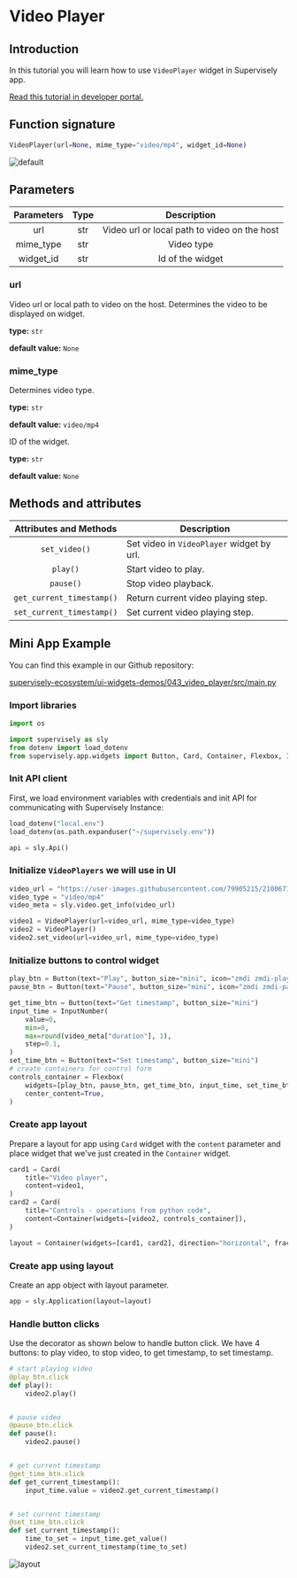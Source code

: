 # Video Player

## Introduction

In this tutorial you will learn how to use `VideoPlayer` widget in Supervisely app.

[Read this tutorial in developer portal.](https://developer.supervise.ly/app-development/apps-with-gui/VideoPlayer)

## Function signature

```python
VideoPlayer(url=None, mime_type="video/mp4", widget_id=None)
```

![default](https://user-images.githubusercontent.com/120389559/218763470-5c25c9ca-39c5-462d-ab90-618f1f5bb765.gif)

## Parameters

| Parameters | Type |                 Description                  |
| :--------: | :--: | :------------------------------------------: |
|    url     | str  | Video url or local path to video on the host |
| mime_type  | str  |                  Video type                  |
| widget_id  | str  |               Id of the widget               |

### url

Video url or local path to video on the host. Determines the video to be displayed on widget.

**type:** `str`

**default value:** `None`

### mime_type

Determines video type.

**type:** `str`

**default value:** `video/mp4`

ID of the widget.

**type:** `str`

**default value:** `None`

## Methods and attributes

|  Attributes and Methods   | Description                               |
| :-----------------------: | ----------------------------------------- |
|       `set_video()`       | Set video in `VideoPlayer` widget by url. |
|         `play()`          | Start video to play.                      |
|         `pause()`         | Stop video playback.                      |
| `get_current_timestamp()` | Return current video playing step.        |
| `set_current_timestamp()` | Set current video playing step.           |

## Mini App Example

You can find this example in our Github repository:

[supervisely-ecosystem/ui-widgets-demos/043_video_player/src/main.py](https://github.com/supervisely-ecosystem/ui-widgets-demos/blob/master/043_video_player/src/main.py)

### Import libraries

```python
import os

import supervisely as sly
from dotenv import load_dotenv
from supervisely.app.widgets import Button, Card, Container, Flexbox, InputNumber, VideoPlayer
```

### Init API client

First, we load environment variables with credentials and init API for communicating with Supervisely Instance:

```python
load_dotenv("local.env")
load_dotenv(os.path.expanduser("~/supervisely.env"))

api = sly.Api()
```

### Initialize `VideoPlayers` we will use in UI

```python
video_url = "https://user-images.githubusercontent.com/79905215/210067166-e5531dae-d090-436e-bb3b-f053e2e831eb.mp4"
video_type = "video/mp4"
video_meta = sly.video.get_info(video_url)

video1 = VideoPlayer(url=video_url, mime_type=video_type)
video2 = VideoPlayer()
video2.set_video(url=video_url, mime_type=video_type)
```

### Initialize buttons to control widget

```python
play_btn = Button(text="Play", button_size="mini", icon="zmdi zmdi-play")
pause_btn = Button(text="Pause", button_size="mini", icon="zmdi zmdi-pause")

get_time_btn = Button(text="Get timestamp", button_size="mini")
input_time = InputNumber(
    value=0,
    min=0,
    max=round(video_meta["duration"], 1),
    step=0.1,
)
set_time_btn = Button(text="Set timestamp", button_size="mini")
# create containers for control form
controls_container = Flexbox(
    widgets=[play_btn, pause_btn, get_time_btn, input_time, set_time_btn],
    center_content=True,
)
```

### Create app layout

Prepare a layout for app using `Card` widget with the `content` parameter and place widget that we've just created in the `Container` widget.

```python
card1 = Card(
    title="Video player",
    content=video1,
)
card2 = Card(
    title="Controls - operations from python code",
    content=Container(widgets=[video2, controls_container]),
)

layout = Container(widgets=[card1, card2], direction="horizontal", fractions=[1, 1])
```

### Create app using layout

Create an app object with layout parameter.

```python
app = sly.Application(layout=layout)
```

### Handle button clicks

Use the decorator as shown below to handle button click. We have 4 buttons: to play video, to stop video, to get timestamp, to set timestamp.

```python
# start playing video
@play_btn.click
def play():
    video2.play()


# pause video
@pause_btn.click
def pause():
    video2.pause()


# get current timestamp
@get_time_btn.click
def get_current_timestamp():
    input_time.value = video2.get_current_timestamp()


# set current timestamp
@set_time_btn.click
def set_current_timestamp():
    time_to_set = input_time.get_value()
    video2.set_current_timestamp(time_to_set)

```

![layout](https://user-images.githubusercontent.com/120389559/218772680-b5c85128-d325-40a7-ae0a-0bf5a70a9d47.gif)
